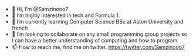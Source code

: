 - 👋 Hi, I’m @Samzinooo7
- 👀 I’m highly interested in tech and Formula 1. 
- 🌱 I’m currently learning Computer Science BSc at Aston University and french
- 💞️ I’m looking to collaborate on any small programming group projects so I can have a better understanding of computing and how to program
- 📫 How to reach me, find me on twitter. https://twitter.com/Samzinooo7

<!---
samzinooo7.exe
File Not found
--->
